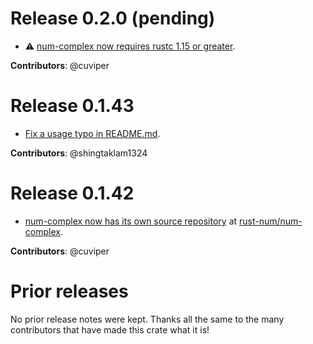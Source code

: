 # Release 0.2.0 (pending)

- :warning: [num-complex now requires rustc 1.15 or greater][16].

**Contributors**: @cuviper

[16]: https://github.com/rust-num/num-complex/pull/16


# Release 0.1.43

- [Fix a usage typo in README.md][20].

**Contributors**: @shingtaklam1324

[20]: https://github.com/rust-num/num-complex/pull/20


# Release 0.1.42

- [num-complex now has its own source repository][num-356] at [rust-num/num-complex][home].

**Contributors**: @cuviper

[home]: https://github.com/rust-num/num-complex
[num-356]: https://github.com/rust-num/num/pull/356


# Prior releases

No prior release notes were kept.  Thanks all the same to the many
contributors that have made this crate what it is!

